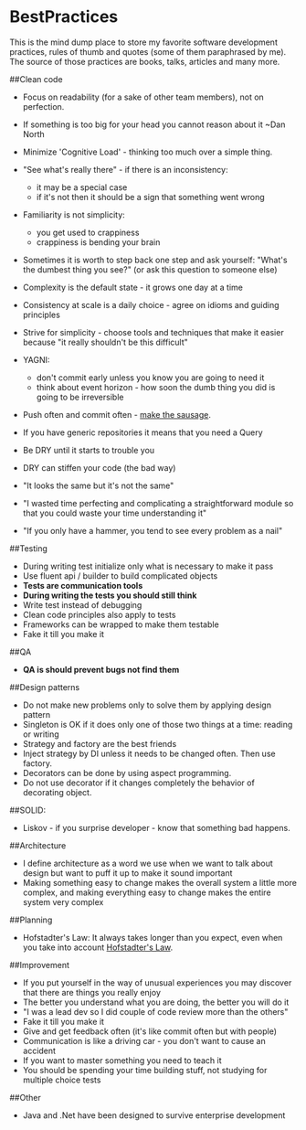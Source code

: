 # BestPractices
This is the mind dump place to store my favorite software development practices, rules of thumb and quotes (some of them paraphrased by me).
The source of those practices are books, talks, articles and many more.

##Clean code
- Focus on readability (for a sake of other team members), not on perfection.
- If something is too big for your head you cannot reason about it ~Dan North
- Minimize 'Cognitive Load' - thinking too much over a simple thing.
- "See what's really there" - if there is an inconsistency:
    - it may be a special case
    - if it's not then it should be a sign that something went wrong
- Familiarity is not simplicity:
    - you get used to crappiness
    - crappiness is bending your brain
- Sometimes it is worth to step back one step and ask yourself: "What's the dumbest thing you see?" (or ask this question to someone else)

- Complexity is the default state - it grows one day at a time
- Consistency at scale is a daily choice - agree on idioms and guiding principles
- Strive for simplicity - choose tools and techniques that make it easier because "it really shouldn't be this difficult"
- YAGNI:
    - don't commit early unless you know you are going to need it
    - think about event horizon - how soon the dumb thing you did is going to be irreversible
- Push often and commit often - [make the sausage](https://sethrobertson.github.io/GitBestPractices/).
- If you have generic repositories it means that you need a Query
- Be DRY until it starts to trouble you
- DRY can stiffen your code (the bad way)
- "It looks the same but it's not the same"
- "I wasted time perfecting and complicating a straightforward module so that you could waste your time understanding it"
- "If you only have a hammer, you tend to see every problem as a nail"

##Testing
- During writing test initialize only what is necessary to make it pass
- Use fluent api / builder to build complicated objects
- **Tests are communication tools**
- **During writing the tests you should still think**
- Write test instead of debugging
- Clean code principles also apply to tests
- Frameworks can be wrapped to make them testable
- Fake it till you make it

##QA
- **QA is should prevent bugs not find them**

##Design patterns
- Do not make new problems only to solve them by applying design pattern
- Singleton is OK if it does only one of those two things at a time: reading or writing
- Strategy and factory are the best friends
- Inject strategy by DI unless it needs to be changed often. Then use factory.
- Decorators can be done by using aspect programming.
- Do not use decorator if it changes completely the behavior of decorating object.

##SOLID:
- Liskov - if you surprise developer - know that something bad happens.

##Architecture
- I define architecture as a word we use when we want to talk about design but want to puff it up to make it sound important
- Making something easy to change makes the overall system a little more complex, and making everything easy to change makes the entire system very complex

##Planning
- Hofstadter's Law: It always takes longer than you expect, even when you take into account [Hofstadter's Law](http://en.wikipedia.org/wiki/Hofstadter%27s_law).

##Improvement
- If you put yourself in the way of unusual experiences you may discover that there are things you really enjoy
- The better you understand what you are doing, the better you will do it
- "I was a lead dev so I did couple of code review more than the others"
- Fake it till you make it
- Give and get feedback often (it's like commit often but with people)
- Communication is like a driving car - you don't want to cause an accident
- If you want to master something you need to teach it
- You should be spending your time building stuff, not studying for multiple choice tests

##Other
- Java and .Net have been designed to survive enterprise development

